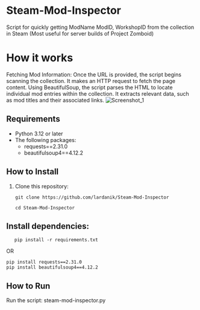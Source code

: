 # Steam-Mod-Inspector
Script for quickly getting ModName ModID, WorkshopID from the collection in Steam (Most useful for server builds of Project Zomboid)
# How it works
Fetching Mod Information:
Once the URL is provided, the script begins scanning the collection. It makes an HTTP request to fetch the page content.
Using BeautifulSoup, the script parses the HTML to locate individual mod entries within the collection. It extracts relevant data, such as mod titles and their associated links.
![Screenshot_1](https://github.com/user-attachments/assets/893ea3b1-ab70-4bc8-9c6b-69e85a632d5d)
## Requirements
- Python 3.12 or later
- The following packages:
  - requests==2.31.0
  - beautifulsoup4==4.12.2

## How to Install
1. Clone this repository:
   ```
   git clone https://github.com/lardanik/Steam-Mod-Inspector
   ```
   ```
   cd Steam-Mod-Inspector
   ```
## Install dependencies:
```
   pip install -r requirements.txt
```
OR
```
pip install requests==2.31.0
pip install beautifulsoup4==4.12.2
```
## How to Run
Run the script: steam-mod-inspector.py

